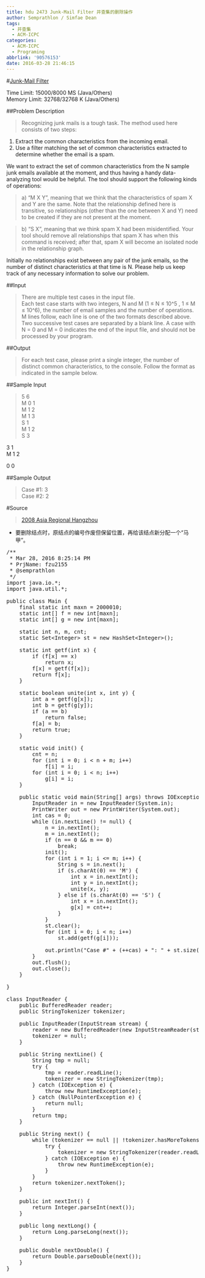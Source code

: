 ```yaml
---
title: hdu 2473 Junk-Mail Filter 并查集的删除操作
author: Semprathlon / Simfae Dean
tags:
  - 并查集
  - ACM-ICPC
categories:
  - ACM-ICPC
  - Programing
abbrlink: '90576153'
date: 2016-03-28 21:46:15
---
```

#[Junk-Mail Filter](http://acm.hdu.edu.cn/showproblem.php?pid=2473)

Time Limit: 15000/8000 MS (Java/Others)  
Memory Limit: 32768/32768 K (Java/Others)


##Problem Description
> Recognizing junk mails is a tough task. The method used here consists of two steps:  
> 
1) Extract the common characteristics from the incoming email.
2) Use a filter matching the set of common characteristics extracted to determine whether the email is a spam.
>
We want to extract the set of common characteristics from the N sample junk emails available at the moment, and thus having a handy data-analyzing tool would be helpful. The tool should support the following kinds of operations:

> a) “M X Y”, meaning that we think that the characteristics of spam X and Y are the same. Note that the relationship defined here is transitive, so
relationships (other than the one between X and Y) need to be created if they are not present at the moment.

> b) “S X”, meaning that we think spam X had been misidentified. Your tool should remove all relationships that spam X has when this command is received; after that, spam X will become an isolated node in the relationship graph.
>
Initially no relationships exist between any pair of the junk emails, so the number of distinct characteristics at that time is N.
Please help us keep track of any necessary information to solve our problem.
 

##Input
>There are multiple test cases in the input file.  
>Each test case starts with two integers, N and M (1 ≤ N ≤ 10^5 , 1 ≤ M ≤ 10^6), the number of email samples and the number of operations. M lines follow, each line is one of the two formats described above.
Two successive test cases are separated by a blank line. A case with N = 0 and M = 0 indicates the end of the input file, and should not be processed by your program.
 

##Output
>For each test case, please print a single integer, the number of distinct common characteristics, to the console. Follow the format as indicated in the sample below.
 

##Sample Input
>5 6  
M 0 1  
M 1 2  
M 1 3  
S 1  
M 1 2  
S 3  
>
3 1  
M 1 2  
>
0 0  
 

##Sample Output
>Case #1: 3   
Case #2: 2
 

#Source
>[2008 Asia Regional Hangzhou](http://acm.hdu.edu.cn/search.php?field=problem&key=2008+Asia+Regional+Hangzhou&source=1&searchmode=source)

* 要删除结点时，原结点的编号作废但保留位置，再给该结点新分配一个“马甲”。  
 
<pre class="lang:java decode:true " >/**
 * Mar 28, 2016 8:25:14 PM
 * PrjName: fzu2155
 * @semprathlon
 */
import java.io.*;
import java.util.*;

public class Main {
    final static int maxn = 2000010;
    static int[] f = new int[maxn];
    static int[] g = new int[maxn];

    static int n, m, cnt;
    static Set&lt;Integer&gt; st = new HashSet&lt;Integer&gt;();

    static int getf(int x) {
        if (f[x] == x)
            return x;
        f[x] = getf(f[x]);
        return f[x];
    }

    static boolean unite(int x, int y) {
        int a = getf(g[x]);
        int b = getf(g[y]);
        if (a == b)
            return false;
        f[a] = b;
        return true;
    }

    static void init() {
        cnt = n;
        for (int i = 0; i &lt; n + m; i++)
            f[i] = i;
        for (int i = 0; i &lt; n; i++)
            g[i] = i;
    }

    public static void main(String[] args) throws IOException {
        InputReader in = new InputReader(System.in);
        PrintWriter out = new PrintWriter(System.out);
        int cas = 0;
        while (in.nextLine() != null) {
            n = in.nextInt();
            m = in.nextInt();
            if (n == 0 &amp;&amp; m == 0)
                break;
            init();
            for (int i = 1; i &lt;= m; i++) {
                String s = in.next();
                if (s.charAt(0) == 'M') {
                    int x = in.nextInt();
                    int y = in.nextInt();
                    unite(x, y);
                } else if (s.charAt(0) == 'S') {
                    int x = in.nextInt();
                    g[x] = cnt++;
                }
            }
            st.clear();
            for (int i = 0; i &lt; n; i++)
                st.add(getf(g[i]));

            out.println("Case #" + (++cas) + ": " + st.size());
        }
        out.flush();
        out.close();
    }

}

class InputReader {
    public BufferedReader reader;
    public StringTokenizer tokenizer;

    public InputReader(InputStream stream) {
        reader = new BufferedReader(new InputStreamReader(stream), 32768);
        tokenizer = null;
    }

    public String nextLine() {
        String tmp = null;
        try {
            tmp = reader.readLine();
            tokenizer = new StringTokenizer(tmp);
        } catch (IOException e) {
            throw new RuntimeException(e);
        } catch (NullPointerException e) {
            return null;
        }
        return tmp;
    }

    public String next() {
        while (tokenizer == null || !tokenizer.hasMoreTokens()) {
            try {
                tokenizer = new StringTokenizer(reader.readLine());
            } catch (IOException e) {
                throw new RuntimeException(e);
            }
        }
        return tokenizer.nextToken();
    }

    public int nextInt() {
        return Integer.parseInt(next());
    }

    public long nextLong() {
        return Long.parseLong(next());
    }

    public double nextDouble() {
        return Double.parseDouble(next());
    }
}</pre> 
